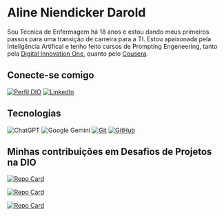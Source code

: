
# Aline Niendicker Darold

Sou Técnica de Enfermagem há 18 anos e estou dando meus primeiros passos para uma transição de carreira para a TI. Estou apaixonada pela Inteligência Artifical e tenho feito cursos de Prompting Engeneering, tanto pela [Digital Innovation One](https://web.dio.me), quanto pelo [Cousera](https://www.coursera.org/).

## Conecte-se comigo
[![Perfil DIO](https://img.shields.io/badge/-Meu%20Perfil%20na%20DIO-30A3DC?style=for-the-badge)](https://web.dio.me/users/aline_darold)
[![LinkedIn](https://img.shields.io/badge/-LinkedIn-000?style=for-the-badge&logo=linkedin&logoColor=30A3DC)](https://www.linkedin.com/in/aline-darold/)

## Tecnologias
![ChatGPT](https://img.shields.io/badge/chatGPT-74aa9c?style=for-the-badge&logo=openai&logoColor=white)
![Google Gemini](https://img.shields.io/badge/google%20gemini-8E75B2?style=for-the-badge&logo=google%20gemini&logoColor=white)
[![Git](https://img.shields.io/badge/Git-000?style=for-the-badge&logo=git&logoColor=E94D5F)](https://git-scm.com/doc)
[![GitHub](https://img.shields.io/badge/GitHub-000?style=for-the-badge&logo=github&logoColor=30A3DC)](https://docs.github.com/)

## Minhas contribuições em Desafios de Projetos na DIO
[![Repo Card](https://github-readme-stats.vercel.app/api/pin/?username=andarold&repo=ebook-com-chatGPT-e-leonardo.ai&bg_color=000&border_color=30A3DC&show_icons=true&icon_color=30A3DC&title_color=E94D5F&text_color=FFF)](https://github.com/andarold/ebook-com-chatGPT-e-leonardo.ai.git)

[![Repo Card](https://github-readme-stats.vercel.app/api/pin/?username=andarold&repo=prompts-for-podcast-generate-by-AI&bg_color=000&border_color=30A3DC&show_icons=true&icon_color=30A3DC&title_color=E94D5F&text_color=FFF)](https://github.com/andarold/prompts-for-podcast-generate-by-AI.git)

[![Repo Card](https://github-readme-stats.vercel.app/api/pin/?username=andarold&repo=planilha-inteligente-Google-Sheets-DIO&bg_color=000&border_color=30A3DC&show_icons=true&icon_color=30A3DC&title_color=E94D5F&text_color=FFF)](https://github.com/andarold/planilha-inteligente-Google-Sheets-DIO.git)



